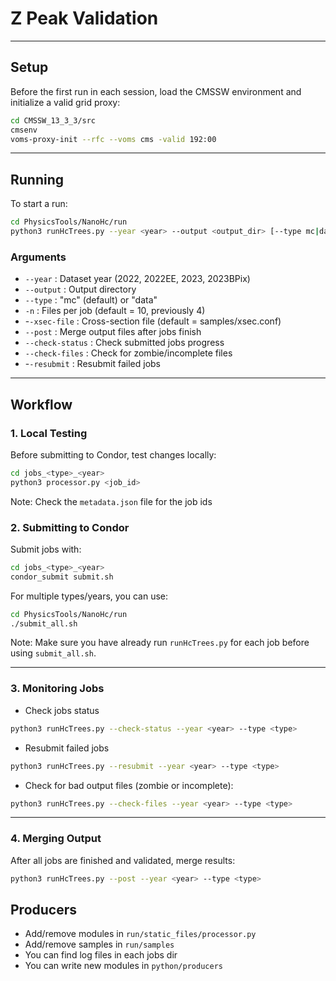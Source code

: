 # Z Peak Validation

---

## Setup  
Before the first run in each session, load the CMSSW environment and initialize a valid grid proxy:  

```bash
cd CMSSW_13_3_3/src
cmsenv
voms-proxy-init --rfc --voms cms -valid 192:00
```
---

## Running 
To start a run:
```bash
cd PhysicsTools/NanoHc/run  
python3 runHcTrees.py --year <year> --output <output_dir> [--type mc|data] [-n files_per_job]
```
### Arguments
* `--year` : Dataset year (2022, 2022EE, 2023, 2023BPix)
* `--output` : Output directory
* `--type` : "mc" (default) or "data"
* `-n` : Files per job (default = 10, previously 4)
* -`-xsec-file` : Cross-section file (default = samples/xsec.conf)
* `--post` : Merge output files after jobs finish
* `--check-status` : Check submitted jobs progress
* `--check-files` : Check for zombie/incomplete files
* -`-resubmit` : Resubmit failed jobs

---

## Workflow
### 1. Local Testing 
Before submitting to Condor, test changes locally:
```bash
cd jobs_<type>_<year>  
python3 processor.py <job_id>  
```
Note: Check the `metadata.json` file for the job ids 

### 2. Submitting to Condor
Submit jobs with:
```bash
cd jobs_<type>_<year>  
condor_submit submit.sh    
```
For multiple types/years, you can use:
```bash
cd PhysicsTools/NanoHc/run
./submit_all.sh
```
Note: Make sure you have already run ```runHcTrees.py``` for each job before using ```submit_all.sh```.

---

### 3. Monitoring Jobs

- Check jobs status  
```bash
python3 runHcTrees.py --check-status --year <year> --type <type>
```
- Resubmit failed jobs
```bash
python3 runHcTrees.py --resubmit --year <year> --type <type>
```
- Check for bad output files (zombie or incomplete):
```bash
python3 runHcTrees.py --check-files --year <year> --type <type>
```
---
### 4. Merging Output
After all jobs are finished and validated, merge results:
```bash
python3 runHcTrees.py --post --year <year> --type <type>
```


## Producers
- Add/remove modules in ```run/static_files/processor.py```  
- Add/remove samples in ```run/samples```   
- You can find log files in each jobs dir   
- You can write new modules in ```python/producers```  